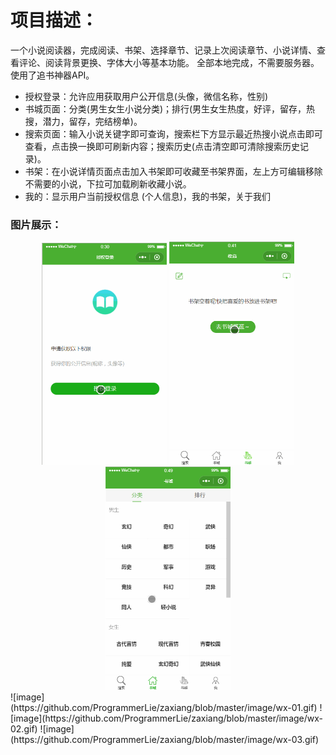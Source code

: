 # 项目描述：
一个小说阅读器，完成阅读、书架、选择章节、记录上次阅读章节、小说详情、查看评论、阅读背景更换、字体大小等基本功能。 全部本地完成，不需要服务器。 使用了追书神器API。

- 授权登录：允许应用获取用户公开信息(头像，微信名称，性别)
- 书城页面：分类(男生女生小说分类)；排行(男生女生热度，好评，留存，热搜，潜力，留存，完结榜单)。
- 搜索页面：输入小说关键字即可查询，搜索栏下方显示最近热搜小说点击即可查看，点击换一换即可刷新内容；搜索历史(点击清空即可清除搜索历史记录)。
- 书架：在小说详情页面点击加入书架即可收藏至书架界面，左上方可编辑移除不需要的小说，下拉可加载刷新收藏小说。
- 我的：显示用户当前授权信息 (个人信息)，我的书架，关于我们

### 图片展示：
<center class="half">
  <img src="https://github.com/ProgrammerLie/zaxiang/blob/master/image/wx-01.gif" width="200"/>
  <img src="https://github.com/ProgrammerLie/zaxiang/blob/master/image/wx-02.gif" width="200"/>
  <img src="https://github.com/ProgrammerLie/zaxiang/blob/master/image/wx-03.gif" width="200"/>
</center>
![image](https://github.com/ProgrammerLie/zaxiang/blob/master/image/wx-01.gif)
![image](https://github.com/ProgrammerLie/zaxiang/blob/master/image/wx-02.gif)
![image](https://github.com/ProgrammerLie/zaxiang/blob/master/image/wx-03.gif)
